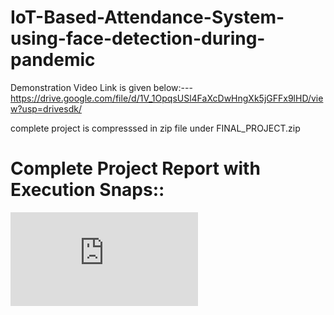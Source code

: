 # IoT-Based-Attendance-System-using-face-detection-during-pandemic

Demonstration Video Link is given below:---
https://drive.google.com/file/d/1V_1OpqsUSl4FaXcDwHngXk5jGFFx9lHD/view?usp=drivesdk/ 

complete project is compresssed in zip file under FINAL_PROJECT.zip

# Complete Project Report with Execution Snaps::
![alt text](https://github.com/vishal10kesharwani/IoT-Based-Attendance-System-using-face-detection-during-pandemic/blob/main/CPE%20REPORT.pdf)

